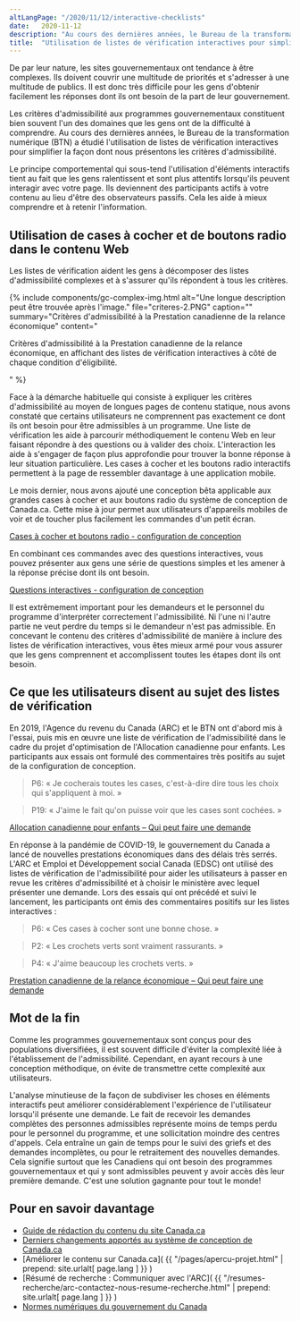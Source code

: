```yaml
---
altLangPage: "/2020/11/12/interactive-checklists"
date:   2020-11-12
description: "Au cours des dernières années, le Bureau de la transformation numérique (BTN) a étudié l'utilisation de listes de vérification interactives pour simplifier la façon dont nous présentons les critères d'admissibilité."
title:  "Utilisation de listes de vérification interactives pour simplifier les critères d'admissibilité"
---
```

De par leur nature, les sites gouvernementaux ont tendance à être complexes. Ils doivent couvrir une multitude de priorités et s'adresser à une multitude de publics. Il est donc très difficile pour les gens d'obtenir facilement les réponses dont ils ont besoin de la part de leur gouvernement.

Les critères d'admissibilité aux programmes gouvernementaux constituent bien souvent l'un des domaines que les gens ont de la difficulté à comprendre. Au cours des dernières années, le Bureau de la transformation numérique (BTN) a étudié l'utilisation de listes de vérification interactives pour simplifier la façon dont nous présentons les critères d'admissibilité.

Le principe comportemental qui sous-tend l'utilisation d'éléments interactifs tient au fait que les gens ralentissent et sont plus attentifs lorsqu'ils peuvent interagir avec votre page. Ils deviennent des participants actifs à votre contenu au lieu d'être des observateurs passifs. Cela les aide à mieux comprendre et à retenir l'information.

## Utilisation de cases à cocher et de boutons radio dans le contenu Web

Les listes de vérification aident les gens à décomposer des listes d'admissibilité complexes et à s'assurer qu'ils répondent à tous les critères.

{% include components/gc-complex-img.html
   alt="Une longue description peut être trouvée après l'image."
   file="criteres-2.PNG"
   caption=""
   summary="Critères d'admissibilité à la Prestation canadienne de la relance économique"
   content="<p>Critères d'admissibilité à la Prestation canadienne de la relance économique, en affichant des listes de vérification interactives à côté de chaque condition d'éligibilité.</p>"
%}

Face à la démarche habituelle qui consiste à expliquer les critères d'admissibilité au moyen de longues pages de contenu statique, nous avons constaté que certains utilisateurs ne comprennent pas exactement ce dont ils ont besoin pour être admissibles à un programme. Une liste de vérification les aide à parcourir méthodiquement le contenu Web en leur faisant répondre à des questions ou à valider des choix. L'interaction les aide à s'engager de façon plus approfondie pour trouver la bonne réponse à leur situation particulière. Les cases à cocher et les boutons radio interactifs permettent à la page de ressembler davantage à une application mobile.

Le mois dernier, nous avons ajouté une conception bêta applicable aux grandes cases à cocher et aux boutons radio du système de conception de Canada.ca. Cette mise à jour permet aux utilisateurs d'appareils mobiles de voir et de toucher plus facilement les commandes d'un petit écran.

[Cases à cocher et boutons radio - configuration de conception](https://conception.canada.ca/configurations-conception-communes/cases-cocher-boutons-radio.html)

En combinant ces commandes avec des questions interactives, vous pouvez présenter aux gens une série de questions simples et les amener à la réponse précise dont ils ont besoin.

[Questions interactives - configuration de conception](https://conception.canada.ca/configurations-conception-communes/questions-interactives.html)

Il est extrêmement important pour les demandeurs et le personnel du programme d'interpréter correctement l'admissibilité. Ni l'une ni l'autre partie ne veut perdre du temps si le demandeur n'est pas admissible. En concevant le contenu des critères d'admissibilité de manière à inclure des listes de vérification interactives, vous êtes mieux armé pour vous assurer que les gens comprennent et accomplissent toutes les étapes dont ils ont besoin.

## Ce que les utilisateurs disent au sujet des listes de vérification

En 2019, l'Agence du revenu du Canada (ARC) et le BTN ont d'abord mis à l'essai, puis mis en œuvre une liste de vérification de l'admissibilité dans le cadre du projet d'optimisation de l'Allocation canadienne pour enfants. Les participants aux essais ont formulé des commentaires très positifs au sujet de la configuration de conception.

> P6: «&nbsp;Je cocherais toutes les cases, c'est-à-dire dire tous les choix qui s'appliquent à moi.&nbsp;»

> P19: «&nbsp;J'aime le fait qu'on puisse voir que les cases sont cochées.&nbsp;»

[Allocation canadienne pour enfants – Qui peut faire une demande](https://www.canada.ca/fr/agence-revenu/services/prestations-enfants-familles/allocation-canadienne-enfants-apercu/allocation-canadienne-enfants-avant-faire-demande.html)

En réponse à la pandémie de COVID-19, le gouvernement du Canada a lancé de nouvelles prestations économiques dans des délais très serrés. L'ARC et Emploi et Développement social Canada (EDSC) ont utilisé des listes de vérification de l'admissibilité pour aider les utilisateurs à passer en revue les critères d'admissibilité et à choisir le ministère avec lequel présenter une demande.  Lors des essais qui ont précédé et suivi le lancement, les participants ont émis des commentaires positifs sur les listes interactives&nbsp;:

> P6: «&nbsp;Ces cases à cocher sont une bonne chose.&nbsp;»

> P2: «&nbsp;Les crochets verts sont vraiment rassurants.&nbsp;»

> P4: «&nbsp;J'aime beaucoup les crochets verts.&nbsp;»

[Prestation canadienne de la relance économique – Qui peut faire une demande](https://www.canada.ca/fr/agence-revenu/services/prestations/prestation-relance-economique/pcre-qui-demande.html)

## Mot de la fin

Comme les programmes gouvernementaux sont conçus pour des populations diversifiées, il est souvent difficile d'éviter la complexité liée à l'établissement de l'admissibilité. Cependant, en ayant recours à une conception méthodique, on évite de transmettre cette complexité aux utilisateurs.

L'analyse minutieuse de la façon de subdiviser les choses en éléments interactifs peut améliorer considérablement l'expérience de l'utilisateur lorsqu'il présente une demande. Le fait de recevoir les demandes complètes des personnes admissibles représente moins de temps perdu pour le personnel du programme, et une sollicitation moindre des centres d'appels. Cela entraîne un gain de temps pour le suivi des griefs et des demandes incomplètes, ou pour le retraitement des nouvelles demandes. Cela signifie surtout que les Canadiens qui ont besoin des programmes gouvernementaux et qui y sont admissibles peuvent y avoir accès dès leur première demande. C'est une solution gagnante pour tout le monde!

## Pour en savoir davantage

* [Guide de rédaction du contenu du site Canada.ca](https://www.canada.ca/fr/secretariat-conseil-tresor/services/communications-gouvernementales/guide-redaction-contenu-canada.html)
* [Derniers changements apportés au système de conception de Canada.ca](https://www.canada.ca/fr/gouvernement/a-propos/systeme-conception/derniers-changements.html)
* [Améliorer le contenu sur Canada.ca]( {{ "/pages/apercu-projet.html" | prepend: site.urlalt[ page.lang ] }} )
* [Résumé de recherche&nbsp;: Communiquer avec l'ARC]( {{ "/resumes-recherche/arc-contactez-nous-resume-recherche.html" | prepend: site.urlalt[ page.lang ] }} )
* [Normes numériques du gouvernement du Canada](https://www.canada.ca/fr/gouvernement/systeme/gouvernement-numerique/normes-numeriques-gouvernement-canada.html)

